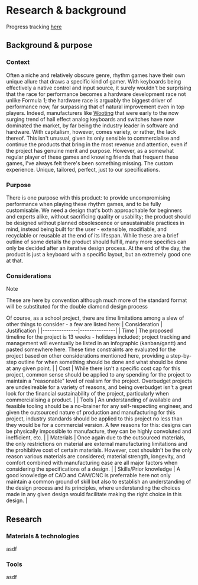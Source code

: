 # Research & background

Progress tracking [here](checklist.md)

## Background & purpose

### Context

Often a niche and relatively obscure genre, rhythm games have their own unique allure that draws a specific kind of gamer. With keyboards being effectively a native control and input source, it surely wouldn't be surprising that the race for performance becomes a hardware development race not unlike Formula 1; the hardware race is arguably the biggest driver of performance now, far surpassing that of natural improvement even in top players. Indeed, manufacturers like [Wooting](https://wooting.io) that were early to the now surging trend of hall effect analog keyboards and switches have now dominated the market, by far being the industry leader in software and hardware. With capitalism, however, comes variety, or rather, the lack thereof. This isn't unusual, given its only sensible to commercialise and continue the products that bring in the most revenue and attention, even if the project has genuine merit and purpose. However, as a somewhat regular player of these games and knowing friends that frequent these games, I've always felt there's been something missing. The custom experience. Unique, tailored, perfect, just to our specifications.

### Purpose

There is one purpose with this product: to provide uncompromising performance when playing these rhythm games, and to be fully customisable. We need a design that's both approachable for beginners and experts alike, without sacrificing quality or usability; the product should be designed without planned obsolescence or unsustainable practices in mind, instead being built for the user - extensible, modifiable, and recyclable or reusable at the end of its lifespan. While these are a brief outline of some details the product should fulfill, many more specifics can only be decided after an iterative design process. At the end of the day, the product is just a keyboard with a specific layout, but an extremely good one at that.

### Considerations

> [!NOTE]
> These are here by convention although much more of the standard format will be substituted for the double diamond design process

Of course, as a school project, there are time limitations among a slew of other things to consider - a few are listed here:
| Consideration | Justification |
|---------------|---------------|
| Time | The proposed timeline for the project is 13 weeks - holidays included; project tracking and management will eventually be listed in an infographic (kanban/gantt) and pasted somewhere here. These time constraints are evaluated for the project based on other considerations mentioned here, providing a step-by-step outline for when something should be done and what should be done at any given point. |
| Cost | While there isn't a specific cost cap for this project, common sense should be applied to any spending for the project to maintain a "reasonable" level of realism for the project. Overbudget projects are undesireable for a variety of reasons, and being overbudget isn't a great look for the financial sustainability of the project, particularly when commercialising a product. |
| Tools | An understanding of available and feasible tooling should be a no-brainer for any self-respecting engineer, and given the outsourced nature of production and manufacturing for this project, industry standards should be applied to this project no less than they would be for a commercial version. A few reasons for this: designs can be physically impossible to manufacture, they can be highly convoluted and inefficient, etc. |
| Materials | Once again due to the outsourced materials, the only restrictions on material are external manufacturing limitations and the prohibitive cost of certain materials. However, cost shouldn't be the only reason various materials are considered; material strength, longevity, and comfort combined with manufacturing ease are all major factors when considering the specifications of a design. |
| Skills/Prior knowledge | A good knowledge of CAD and CAM/CNC is preferrable here not only maintain a common ground of skill but also to establish an understanding of the design process and its principles, where understanding the choices made in any given design would facilitate making the right choice in this design. |

## Research

### Materials & technologies

asdf

### Tools

asdf
